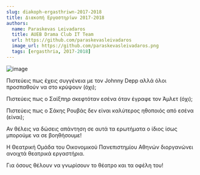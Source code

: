 ```yaml
---
slug: diakoph-ergasthriwn-2017-2018
title: Διακοπή Εργαστηρίων 2017-2018
authors:
  name: Paraskevas Leivadaros
  title: AUEB Drama Club IT Team
  url: https://github.com/paraskevasleivadaros
  image_url: https://github.com/paraskevasleivadaros.png
  tags: [ergasthria, 2017-2018]
---
```


![image](https://github.com/theatrikiopa/theatrikiopa.eu/assets/16403754/cf39a092-82d4-475b-ac39-d9135be25efe)

Πιστεύεις πως έχεις συγγένεια με τον Johnny Depp αλλά όλοι προσπαθούν να στο κρύψουν (όχι);

Πιστεύεις πως ο Σαίξπηρ σκεφτόταν εσένα όταν έγραφε τον Άμλετ (όχι);

Πιστεύεις πως ο Σάκης Ρουβάς δεν είναι καλύτερος ηθοποιός από εσένα (είναι);

Αν θέλεις να δώσεις απάντηση σε αυτά τα ερωτήματα ο ίδιος ίσως μπορούμε να σε βοηθήσουμε!

Η Θεατρική Ομάδα του Οικονομικού Πανεπιστημίου Αθηνών διοργανώνει ανοιχτά θεατρικά εργαστήρια.

Για όσους θέλουν να γνωρίσουν το θέατρο και τα οφέλη του!
